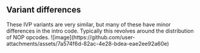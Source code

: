 <H2>Variant differences</H2>
These IVP variants are very similar, but many of these have minor differences in the intro code. Typically this revolves around the distribution of NOP opcodes.
![image](https://github.com/user-attachments/assets/7a574f6d-82ac-4e28-bdea-eae2ee92a60e)
